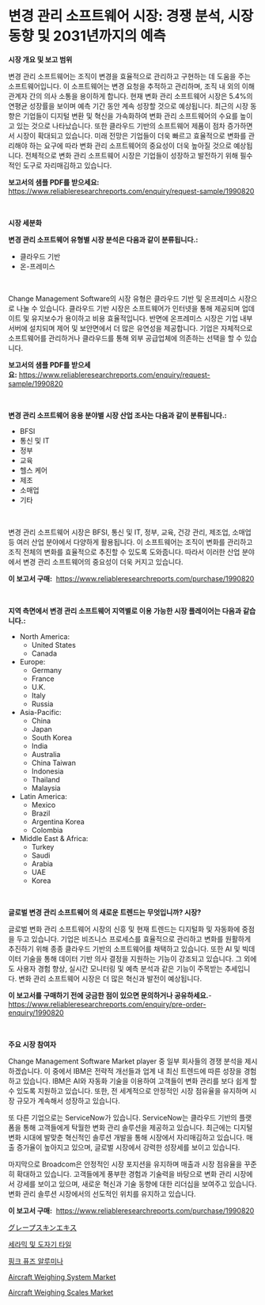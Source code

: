 <p><h1>변경 관리 소프트웨어 시장: 경쟁 분석, 시장 동향 및 2031년까지의 예측</h1></p><p><strong>시장 개요 및 보고 범위</strong></p>
<p><p>변경 관리 소프트웨어는 조직이 변경을 효율적으로 관리하고 구현하는 데 도움을 주는 소프트웨어입니다. 이 소프트웨어는 변경 요청을 추적하고 관리하며, 조직 내 외의 이해 관계자 간의 의사 소통을 용이하게 합니다. 현재 변화 관리 소프트웨어 시장은 5.4%의 연평균 성장률을 보이며 예측 기간 동안 계속 성장할 것으로 예상됩니다. 최근의 시장 동향은 기업들이 디지털 변환 및 혁신을 가속화하여 변화 관리 소프트웨어의 수요를 높이고 있는 것으로 나타났습니다. 또한 클라우드 기반의 소프트웨어 제품이 점차 증가하면서 시장이 확대되고 있습니다. 미래 전망은 기업들이 더욱 빠르고 효율적으로 변화를 관리해야 하는 요구에 따라 변화 관리 소프트웨어의 중요성이 더욱 높아질 것으로 예상됩니다. 전체적으로 변화 관리 소프트웨어 시장은 기업들이 성장하고 발전하기 위해 필수적인 도구로 자리매김하고 있습니다.</p></p>
<p><strong>보고서의 샘플 PDF를 받으세요:</strong> <a href="https://www.reliableresearchreports.com/enquiry/request-sample/1990820">https://www.reliableresearchreports.com/enquiry/request-sample/1990820</a></p>
<p>&nbsp;</p>
<p><strong>시장 세분화</strong></p>
<p><strong>변경 관리 소프트웨어 유형별 시장 분석은 다음과 같이 분류됩니다.:</strong></p>
<p><ul><li>클라우드 기반</li><li>온-프레미스</li></ul></p>
<p>&nbsp;</p>
<p><p>Change Management Software의 시장 유형은 클라우드 기반 및 온프레미스 시장으로 나눌 수 있습니다. 클라우드 기반 시장은 소프트웨어가 인터넷을 통해 제공되며 업데이트 및 유지보수가 용이하고 비용 효율적입니다. 반면에 온프레미스 시장은 기업 내부 서버에 설치되며 제어 및 보안면에서 더 많은 유연성을 제공합니다. 기업은 자체적으로 소프트웨어를 관리하거나 클라우드를 통해 외부 공급업체에 의존하는 선택을 할 수 있습니다.</p></p>
<p><strong>보고서의 샘플 PDF를 받으세요:</strong>&nbsp;<a href="https://www.reliableresearchreports.com/enquiry/request-sample/1990820">https://www.reliableresearchreports.com/enquiry/request-sample/1990820</a></p>
<p>&nbsp;</p>
<p><strong> 변경 관리 소프트웨어 응용 분야별 시장 산업 조사는 다음과 같이 분류됩니다.:</strong></p>
<p><ul><li>BFSI</li><li>통신 및 IT</li><li>정부</li><li>교육</li><li>헬스 케어</li><li>제조</li><li>소매업</li><li>기타</li></ul></p>
<p>&nbsp;</p>
<p><p>변경 관리 소프트웨어 시장은 BFSI, 통신 및 IT, 정부, 교육, 건강 관리, 제조업, 소매업 등 여러 산업 분야에서 다양하게 활용됩니다. 이 소프트웨어는 조직이 변화를 관리하고 조직 전체의 변화를 효율적으로 추진할 수 있도록 도와줍니다. 따라서 이러한 산업 분야에서 변경 관리 소프트웨어의 중요성이 더욱 커지고 있습니다.</p></p>
<p><strong>이 보고서 구매:</strong>&nbsp; <a href="https://www.reliableresearchreports.com/purchase/1990820">https://www.reliableresearchreports.com/purchase/1990820</a></p>
<p>&nbsp;</p>
<p><strong>지역 측면에서 변경 관리 소프트웨어 지역별로 이용 가능한 시장 플레이어는 다음과 같습니다.:</strong></p>
<p><ul>
    <li>
        North America:
        <ul>
            <li>United States</li>
            <li>Canada</li>
        </ul>
    </li>
    <li>
        Europe:
        <ul>
            <li>Germany</li>
            <li>France</li>
            <li>U.K.</li>
            <li>Italy</li>
            <li>Russia</li>
        </ul>
    </li>
    <li>
        Asia-Pacific:
        <ul>
            <li>China</li>
            <li>Japan</li>
            <li>South Korea</li>
            <li>India</li>
            <li>Australia</li>
            <li>China Taiwan</li>
            <li>Indonesia</li>
            <li>Thailand</li>
            <li>Malaysia</li>
        </ul>
    </li>
    <li>
        Latin America:
        <ul>
            <li>Mexico</li>
            <li>Brazil</li>
            <li>Argentina Korea</li>
            <li>Colombia</li>
        </ul>
    </li>
    <li>
        Middle East & Africa:
        <ul>
            <li>Turkey</li>
            <li>Saudi</li>
            <li>Arabia</li>
            <li>UAE</li>
            <li>Korea</li>
        </ul>
    </li>
    </ul></p>
<p>&nbsp;</p>
<p><strong>글로벌 변경 관리 소프트웨어 의 새로운 트렌드는 무엇입니까? 시장?</strong></p>
<p><p>글로벌 변화 관리 소프트웨어 시장의 신흥 및 현재 트렌드는 디지털화 및 자동화에 중점을 두고 있습니다. 기업은 비즈니스 프로세스를 효율적으로 관리하고 변화를 원활하게 추진하기 위해 종종 클라우드 기반의 소프트웨어를 채택하고 있습니다. 또한 AI 및 빅데이터 기술을 통해 데이터 기반 의사 결정을 지원하는 기능이 강조되고 있습니다. 그 외에도 사용자 경험 향상, 실시간 모니터링 및 예측 분석과 같은 기능이 주목받는 추세입니다. 변화 관리 소프트웨어 시장은 더 많은 혁신과 발전이 예상됩니다.</p></p>
<p><strong>이 보고서를 구매하기 전에 궁금한 점이 있으면 문의하거나 공유하세요.</strong>- <a href="https://www.reliableresearchreports.com/enquiry/pre-order-enquiry/1990820">https://www.reliableresearchreports.com/enquiry/pre-order-enquiry/1990820</a></p>
<p>&nbsp;</p>
<p><strong>주요 시장 참여자</strong></p>
<p><p>Change Management Software Market player 중 일부 회사들의 경쟁 분석을 제시하겠습니다. 이 중에서 IBM은 전략적 개선들과 업계 내 최신 트렌드에 따른 성장을 경험하고 있습니다. IBM은 AI와 자동화 기술을 이용하여 고객들이 변화 관리를 보다 쉽게 할 수 있도록 지원하고 있습니다. 또한, 전 세계적으로 안정적인 시장 점유율을 유지하며 시장 규모가 계속해서 성장하고 있습니다.</p><p>또 다른 기업으로는 ServiceNow가 있습니다. ServiceNow는 클라우드 기반의 플랫폼을 통해 고객들에게 탁월한 변화 관리 솔루션을 제공하고 있습니다. 최근에는 디지털 변화 시대에 발맞춘 혁신적인 솔루션 개발을 통해 시장에서 자리매김하고 있습니다. 매출 증가율이 높아지고 있으며, 글로벌 시장에서 강력한 성장세를 보이고 있습니다.</p><p>마지막으로 Broadcom은 안정적인 시장 포지션을 유지하며 매출과 시장 점유율을 꾸준히 확대하고 있습니다. 고객들에게 풍부한 경험과 기술력을 바탕으로 변화 관리 시장에서 강세를 보이고 있으며, 새로운 혁신과 기술 동향에 대한 리더십을 보여주고 있습니다. 변화 관리 솔루션 시장에서의 선도적인 위치를 유지하고 있습니다.</p></p>
<p><strong>이 보고서 구매:</strong>&nbsp;&nbsp;<a href="https://www.reliableresearchreports.com/purchase/1990820">https://www.reliableresearchreports.com/purchase/1990820</a></p>
<p><p><a href="https://github.com/oqxogxyvqe90775/Market-Research-Report-List-1/blob/main/79640329164.md">グレープスキンエキス</a></p><p><a href="https://github.com/vs019sa3m8x/Market-Research-Report-List-1/blob/main/51189988300.md">세라믹 및 도자기 타일</a></p><p><a href="https://medium.com/@mujgankortalih/%ED%95%91%ED%81%AC-%EC%9C%B5%ED%95%A9%EB%90%9C-%EC%95%8C%EB%A3%A8%EB%AF%B8%EB%82%98-%EC%8B%9C%EC%9E%A5-%EC%A1%B0%EC%82%AC-%EB%B3%B4%EA%B3%A0%EC%84%9C-%EA%B7%B8-%EC%97%AD%EC%82%AC-%EB%B0%8F-2024%EB%85%84%EB%B6%80%ED%84%B0-2031%EB%85%84%EA%B9%8C%EC%A7%80%EC%9D%98-%EC%98%88%EC%B8%A1-21bfada8c85b">핑크 퓨즈 알루미나</a></p><p><a href="https://issuu.com/reportprime-2/docs/aircraft-weighing-system-market-size-2030.pptx">Aircraft Weighing System Market</a></p><p><a href="https://issuu.com/reportprime-2/docs/aircraft-weighing-scales-market-size-2030.pptx">Aircraft Weighing Scales Market</a></p></p>
